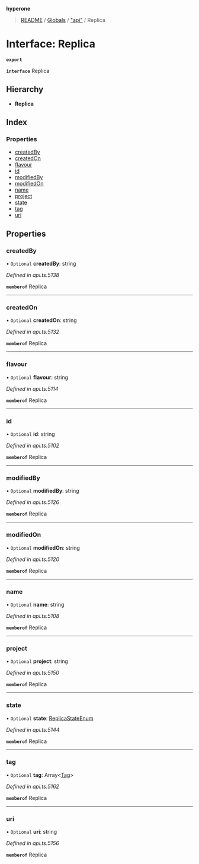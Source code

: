 **hyperone**

> [README](../README.md) / [Globals](../globals.md) / ["api"](../modules/_api_.md) / Replica

# Interface: Replica

**`export`** 

**`interface`** Replica

## Hierarchy

* **Replica**

## Index

### Properties

* [createdBy](_api_.replica.md#createdby)
* [createdOn](_api_.replica.md#createdon)
* [flavour](_api_.replica.md#flavour)
* [id](_api_.replica.md#id)
* [modifiedBy](_api_.replica.md#modifiedby)
* [modifiedOn](_api_.replica.md#modifiedon)
* [name](_api_.replica.md#name)
* [project](_api_.replica.md#project)
* [state](_api_.replica.md#state)
* [tag](_api_.replica.md#tag)
* [uri](_api_.replica.md#uri)

## Properties

### createdBy

• `Optional` **createdBy**: string

*Defined in api.ts:5138*

**`memberof`** Replica

___

### createdOn

• `Optional` **createdOn**: string

*Defined in api.ts:5132*

**`memberof`** Replica

___

### flavour

• `Optional` **flavour**: string

*Defined in api.ts:5114*

**`memberof`** Replica

___

### id

• `Optional` **id**: string

*Defined in api.ts:5102*

**`memberof`** Replica

___

### modifiedBy

• `Optional` **modifiedBy**: string

*Defined in api.ts:5126*

**`memberof`** Replica

___

### modifiedOn

• `Optional` **modifiedOn**: string

*Defined in api.ts:5120*

**`memberof`** Replica

___

### name

• `Optional` **name**: string

*Defined in api.ts:5108*

**`memberof`** Replica

___

### project

• `Optional` **project**: string

*Defined in api.ts:5150*

**`memberof`** Replica

___

### state

• `Optional` **state**: [ReplicaStateEnum](../enums/_api_.replicastateenum.md)

*Defined in api.ts:5144*

**`memberof`** Replica

___

### tag

• `Optional` **tag**: Array\<[Tag](_api_.tag.md)>

*Defined in api.ts:5162*

**`memberof`** Replica

___

### uri

• `Optional` **uri**: string

*Defined in api.ts:5156*

**`memberof`** Replica

